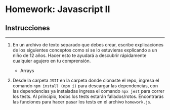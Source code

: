 # Homework: Javascript II

## Instrucciones
---
1. En un archivo de texto separado que debes crear, escribe explicaciones de los siguientes conceptos como si se lo estuvieras explicando a un niño de 12 años. Hacer esto te ayudará a descubrir rápidamente cualquier agujero en tu comprensión.

	* Arrays


2. Desde la carpeta `JSII` en la carpeta donde clonaste el repo, ingresa el comando `npm install (npm i)` para descargar las dependencias, con las dependencias ya instaladas ingresa el comando `npx jest` para correr los tests. Al principio, todos los tests estarán fallados/rotos. Encontrarás las funciones para hacer pasar los tests en el archivo `homework.js`.